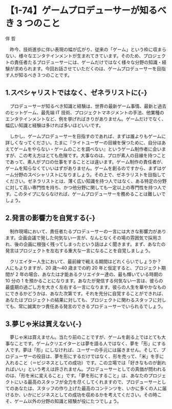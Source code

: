 # 【1-74】ゲームプロデューサーが知るべき 3 つのこと

<div class="author">伴 哲</div>

　昨今、技術進歩に伴い表現の幅が広がり、従来の「ゲーム」という枠に収まらない、様々なエンタテインメントが生まれてきています。そのため、プロジェクトの責任者たるプロデューサーには、ゲームだけではなく様々な分野の知識・経験が求められます。今回お話させていただくのは、ゲームプロデューサーを目指す人が知るべき３つのことです。

## 1.スペシャリストではなく、ゼネラリストに{-}

　プロデューサーが知るべき知識と経験は、世界の最新ゲーム事情、最新と過去のヒットゲーム、最先端 IT 技術、プロジェクトマネジメントの手法、他業種のエンタテインメントなど、例を挙げればきりがありません。ゲームだけでなく、幅広い知識と経験は多ければ多いほどいいです。

　しかし、ゲームプロデューサーを目指すのであれば、まずは誰よりもゲームに詳しくなってください。たまに『ライトユーザーの目線を保つために、自分はあえてゲームをやらない・ゲームのことを調べない』というゲーム制作者に会いますが、この考え方はとても危険です。大事なのは、プロが素人の目線を持つことであって、素人がプロの仕事をすることとは違います。ゲーム制作の責任者が、ゲームを知らなくていいはずがありません。ゲームを創るのですから、まずはゲーム分野のスペシャリストになりましょう。その上で、ゼネラリストを目指してください。ゼネラリストとは、薄く広い知識を持つ人ではなく、ある特定の分野に対して高い専門性を持ち、かつ他分野に関しても一定以上の専門性を持つ人です。このタイプにならなければ、ゲームプロデューサーを務めることは難しいでしょう。

## 2.発言の影響力を自覚する{-}

　制作現場において、責任者たるプロデューサーの一言には大きな影響力があります。企画会議で発した何気ない一言が、なんとなくその場の雰囲気で採用され、後の企画に根強く残ってしまったという話はよく聞きます。まず、あなたの発言はプロジェクトを左右する重大な一言になることを自覚しましょう。

　クリエイター人生において、最前線で戦える期間はどれくらいでしょうか？ 人にもよりますが、20 歳～40 歳までの約 20 年と仮定すると、プロジェクト期間が 2 年の場合、あなたは才能あるクリエイター達の、最も輝いている時期の 10 分の 1 を預かることになります。あなたが発信する何気ない一言は、彼らの最盛期の過ごし方を大きく左右する一言になります。彼らの人生を華やかなものにできるかどうかは、あなた次第です。それを充分に自覚することができれば、あなたはプロジェクトの結果に対しても、プロジェクトに関わるスタッフに対しても、常に誠実かつ責任ある発言のできるプロデューサーでいられるでしょう。

## 3.夢じゃ米は買えない{-}

　夢じゃ米は買えません。当たり前のことですが、ゲームを創る上ではとても大事なことです。ゲームクリエイターとは夢を語る人ではなく、夢を「形」にする人です。夢は「形」にしなければ、ユーザーの手元には届きません。そして、プロデューサーの役目は、夢を形にするだけではなく、形を売って、「米」を手に入れること（＝ビジネスとしての成功）です。この立場では「好きなものが創れればいい」という考えは許されません。プロデューサーとしての真価が問われるのは、「形を米に変えること」です。「夢を形にすること」は、あなたのプロジェクトにいる最高のスタッフが全力を尽くしてくれますので、プロデューサーとしてのあなたは、スタッフの作り上げた最高のコンテンツを、いかに多くの人に届けるか、いかにビジネスとしての成功を収めるかを考えてください。その時こそ、ゲーム以外の分野の知識と経験が役にたつでしょう。
